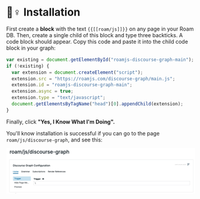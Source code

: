 # 👷♀ Installation

First create a **block** with the text `{{[[roam/js]]}}` on any page in your Roam DB. Then, create a single child of this block and type three backticks. A code block should appear. Copy this code and paste it into the child code block in your graph:

```javascript
var existing = document.getElementById("roamjs-discourse-graph-main");
if (!existing) {
  var extension = document.createElement("script");
  extension.src = "https://roamjs.com/discourse-graph/main.js";
  extension.id = "roamjs-discourse-graph-main";
  extension.async = true;
  extension.type = "text/javascript";
  document.getElementsByTagName("head")[0].appendChild(extension);
}
```

Finally, click **"Yes, I Know What I'm Doing".**

You'll know installation is successful if you can go to the page `roam/js/discourse-graph`, and see this:

![](<.gitbook/assets/CleanShot 2022-03-10 at 01.28.15.png>)

